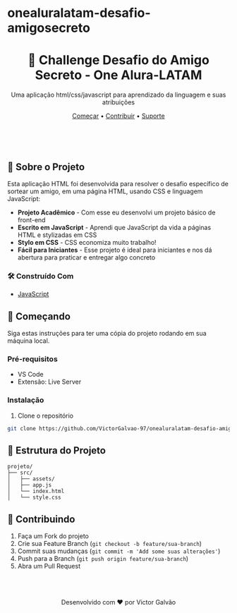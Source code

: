 # onealuralatam-desafio-amigosecreto
<div align="center">

# 🔄 Challenge Desafio do Amigo Secreto - One Alura-LATAM

Uma aplicação html/css/javascript para aprendizado da linguagem e suas atribuições

[Começar](#começando) •
[Contribuir](#contribuindo) •
[Suporte](#suporte)

</div>

</br>
</br>
</br>

## 🚀 Sobre o Projeto

Esta aplicação HTML foi desenvolvida para resolver o desafio específico de sortear um amigo, em uma página HTML, usando CSS e linguagem JavaScript:

* **Projeto Acadêmico** - Com esse eu desenvolvi um projeto básico de front-end
* **Escrito em JavaScript** - Aprendi que JavaScript da vida a páginas HTML e stylizadas em CSS
* **Stylo em CSS** - CSS economiza muito trabalho!
* **Fácil para Iniciantes** - Esse projeto é ideal para iniciantes e nos dá abertura para praticar e entregar algo concreto 


### 🛠️ Construído Com

* [JavaScript](https://www.w3schools.com/js/)

## 🏁 Começando

Siga estas instruções para ter uma cópia do projeto rodando em sua máquina local.

### Pré-requisitos

* VS Code 
* Extensão: Live Server


### Instalação

1. Clone o repositório
```bash
git clone https://github.com/VictorGalvao-97/onealuralatam-desafio-amigosecreto.git
```


## 📁 Estrutura do Projeto

```
projeto/
├── src/
│   ├── assets/              
│   ├── app.js            
│   └── index.html
│   └── style.css   
```

## 🤝 Contribuindo

1. Faça um Fork do projeto
2. Crie sua Feature Branch (`git checkout -b feature/sua-branch`)
3. Commit suas mudanças (`git commit -m 'Add some suas alterações'`)
4. Push para a Branch (`git push origin feature/sua-branch`)
5. Abra um Pull Request


</br>
</br>
</br>

<div align="center">
Desenvolvido com ❤️ por Victor Galvão
</div>

